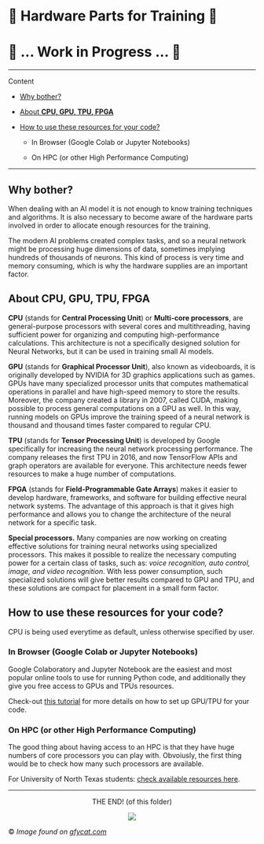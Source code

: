 # :nut_and_bolt: Hardware Parts for Training :wrench:
# :construction: ... Work in Progress ... :construction:
----------------------------
Content

- [Why bother? ]() 

- [About **CPU, GPU, TPU, FPGA**]()

- [How to use these resources for your code?]()

  - In Browser (Google Colab or Jupyter Notebooks)

  - On HPC (or other High Performance Computing) 

----------------------------
## Why bother? 

When dealing with an AI model it is not enough to know training techniques and algorithms. It is also necessary to become aware of the hardware parts involved in order to allocate enough resources for the training. 

The modern AI problems created complex tasks, and so a neural network might be processing huge dimensions of data, sometimes implying hundreds of thousands of neurons. This kind of process is very time and memory consuming, which is why the hardware supplies are an important factor.

## About CPU, GPU, TPU, FPGA

**CPU** (stands for **Central Processing Unit**) or **Multi-core processors**, are general-purpose processors with several cores and multithreading, having sufficient power for organizing and computing high-performance calculations. This architecture is not a specifically designed solution for Neural Networks, but it can be used in training small AI models.

**GPU** (stands for **Graphical Processor Unit**), also known as videoboards, it is originally developed by NVIDIA for 3D graphics applications such as games. GPUs have many specialized processor units that computes mathematical operations in parallel and have high-speed memory to store the results. 
Moreover, the company created a library in 2007, called CUDA, making possible to process general computations on a GPU as well. In this way, running models on GPUs improve the training speed of a neural network is thousand and thousand times faster compared to regular CPU.

**TPU** (stands for **Tensor Processing Unit**) is developed by Google specifically for increasing the neural network processing performance. The company releases the first TPU in 2016, and now TensorFlow APIs and graph operators are available for everyone. This architecture needs fewer resources to make a huge number of computations. 

**FPGA** (stands for **Field-Programmable Gate Arrays**) makes it easier to develop hardware, frameworks, and software for building effective neural network systems. The advantage of this approach is that it gives high performance and allows you to change the architecture of the neural network for a specific task.

**Special processors.** Many companies are now working on creating effective solutions for training neural networks using specialized processors. This makes it possible to realize the necessary computing power for a certain class of tasks, such as: _voice recognition, auto control, image, and video recognition_. 
With less power consumption, such specialized solutions will give better results compared to GPU and TPU, and these solutions are compact for placement in a small form factor. 

## How to use these resources for your code?

CPU is being used everytime as default, unless otherwise specified by user. 

### In Browser (Google Colab or Jupyter Notebooks)

Google Colaboratory and Jupyter Notebook are the easiest and most popular online tools to use for running Python code, and additionally they give you free access to GPUs and TPUs resources. 

Check-out [this tutorial](https://github.com/laviniaflorentina/Tutorials/blob/master/Python/online_in_browser.md#runtime-environment-options) for more details on how to set up GPU/TPU for your code.

### On HPC (or other High Performance Computing)

The good thing about having access to an HPC is that they have huge numbers of core processors you can play with. Obvoiusly, the first thing would be to check how many such processors are available.

For University of North Texas students: [check available resources here](https://hpc.unt.edu/userguide#Compiling_Software).

-------------------

<div align="center">
<p> THE END! (of this folder)</p>  
<img src="https://thumbs.gfycat.com/HugeScaredHorsechestnutleafminer-size_restricted.gif">
</div>

:copyright: _Image found on [gfycat.com](https://gfycat.com/hugescaredhorsechestnutleafminer)_
